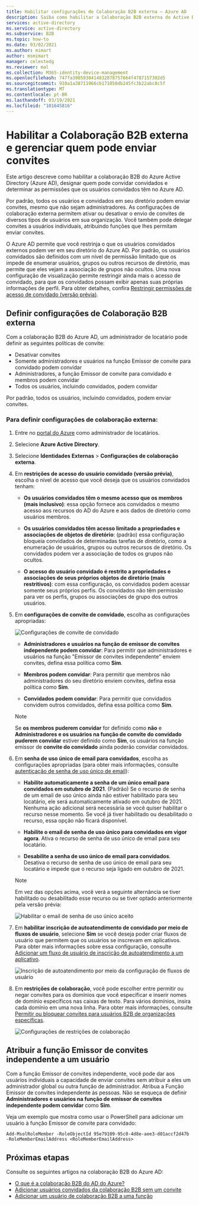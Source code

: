 ```yaml
---
title: Habilitar configurações de Colaboração B2B externa – Azure AD
description: Saiba como habilitar a Colaboração B2B externa do Active Directory e gerenciar quem pode enviar convites para usuários convidados. Use a função Emissor de convites independente para delegar convites.
services: active-directory
ms.service: active-directory
ms.subservice: B2B
ms.topic: how-to
ms.date: 03/02/2021
ms.author: mimart
author: msmimart
manager: celestedg
ms.reviewer: mal
ms.collection: M365-identity-device-management
ms.openlocfilehash: 747fa3005930414832878757664f4787157302d5
ms.sourcegitcommit: 910a1a38711966cb171050db245fc3b22abc8c5f
ms.translationtype: MT
ms.contentlocale: pt-BR
ms.lasthandoff: 03/19/2021
ms.locfileid: "101645816"
---
```

# <a name="enable-b2b-external-collaboration-and-manage-who-can-invite-guests"></a>Habilitar a Colaboração B2B externa e gerenciar quem pode enviar convites

Este artigo descreve como habilitar a colaboração B2B do Azure Active Directory (Azure AD), designar quem pode convidar convidados e determinar as permissões que os usuários convidados têm no Azure AD. 

Por padrão, todos os usuários e convidados em seu diretório podem enviar convites, mesmo que não sejam administradores. As configurações de colaboração externa permitem ativar ou desativar o envio de convites de diversos tipos de usuários em sua organização. Você também pode delegar convites a usuários individuais, atribuindo funções que lhes permitam enviar convites.

O Azure AD permite que você restrinja o que os usuários convidados externos podem ver em seu diretório do Azure AD. Por padrão, os usuários convidados são definidos com um nível de permissão limitado que os impede de enumerar usuários, grupos ou outros recursos de diretório, mas permite que eles vejam a associação de grupos não ocultos. Uma nova configuração de visualização permite restringir ainda mais o acesso de convidado, para que os convidados possam exibir apenas suas próprias informações de perfil. Para obter detalhes, confira [Restringir permissões de acesso de convidado (versão prévia)](../enterprise-users/users-restrict-guest-permissions.md).

## <a name="configure-b2b-external-collaboration-settings"></a>Definir configurações de Colaboração B2B externa

Com a colaboração B2B do Azure AD, um administrador de locatário pode definir as seguintes políticas de convite:

- Desativar convites
- Somente administradores e usuários na função Emissor de convite para convidado podem convidar
- Administradores, a função Emissor de convite para convidado e membros podem convidar
- Todos os usuários, incluindo convidados, podem convidar

Por padrão, todos os usuários, incluindo convidados, podem enviar convites.

### <a name="to-configure-external-collaboration-settings"></a>Para definir configurações de colaboração externa:

1. Entre no [portal do Azure](https://portal.azure.com) como administrador de locatários.
2. Selecione **Azure Active Directory**.
3. Selecione **Identidades Externas** > **Configurações de colaboração externa**.

4. Em **restrições de acesso do usuário convidado (versão prévia)**, escolha o nível de acesso que você deseja que os usuários convidados tenham:
  
   - **Os usuários convidados têm o mesmo acesso que os membros (mais inclusivo)**: essa opção fornece aos convidados o mesmo acesso aos recursos do AD do Azure e aos dados de diretório como usuários membros.

   - **Os usuários convidados têm acesso limitado a propriedades e associações de objetos de diretório**: (padrão) essa configuração bloqueia convidados de determinadas tarefas de diretório, como a enumeração de usuários, grupos ou outros recursos de diretório. Os convidados podem ver a associação de todos os grupos não ocultos.

   - **O acesso do usuário convidado é restrito a propriedades e associações de seus próprios objetos de diretório (mais restritivos)**: com essa configuração, os convidados podem acessar somente seus próprios perfis. Os convidados não têm permissão para ver os perfis, grupos ou associações de grupo dos outros usuários.


5. Em **configurações de convite de convidado**, escolha as configurações apropriadas:

    ![Configurações de convite de convidado](./media/delegate-invitations/guest-invite-settings.png)

   - **Administradores e usuários na função de emissor de convites independente podem convidar**: Para permitir que administradores e usuários na função "Emissor de convites independente" enviem convites, defina essa política como **Sim**.

   - **Membros podem convidar**: Para permitir que membros não administradores do seu diretório enviem convites, defina essa política como **Sim**.

   - **Convidados podem convidar**: Para permitir que convidados convidem outros convidados, defina essa política como **Sim**.

   > [!NOTE]
   > Se **os membros puderem convidar** for definido como **não** e **Administradores e os usuários na função de convite do convidado puderem convidar** estiver definido como **Sim**, os usuários na função emissor de **convite do convidado** ainda poderão convidar convidados.

6. Em **senha de uso único de email para convidados**, escolha as configurações apropriadas (para obter mais informações, consulte [autenticação de senha de uso único de email](one-time-passcode.md)):

   - **Habilite automaticamente a senha de um único email para convidados em outubro de 2021**. (Padrão) Se o recurso de senha de um email de uso único ainda não estiver habilitado para seu locatário, ele será automaticamente ativado em outubro de 2021. Nenhuma ação adicional será necessária se você quiser habilitar o recurso nesse momento. Se você já tiver habilitado ou desabilitado o recurso, essa opção não ficará disponível.

   - **Habilite o email de senha de uso único para convidados em vigor agora**. Ativa o recurso de senha de uso único de email para seu locatário.

   - **Desabilite a senha de uso único de email para convidados**. Desativa o recurso de senha de uso único de email para seu locatário e impede que o recurso seja ligado em outubro de 2021.

   > [!NOTE]
   > Em vez das opções acima, você verá a seguinte alternância se tiver habilitado ou desabilitado esse recurso ou se tiver optado anteriormente pela versão prévia:
   >
   >![Habilitar o email de senha de uso único aceito](media/delegate-invitations/enable-email-otp-opted-in.png)

7. Em **habilitar inscrição de autoatendimento de convidado por meio de fluxos de usuário**, selecione **Sim** se você deseja poder criar fluxos de usuário que permitem que os usuários se inscrevam em aplicativos. Para obter mais informações sobre essa configuração, consulte [Adicionar um fluxo de usuário de inscrição de autoatendimento a um aplicativo](self-service-sign-up-user-flow.md).

    ![Inscrição de autoatendimento por meio da configuração de fluxos de usuário](./media/delegate-invitations/self-service-sign-up-setting.png)

7. Em **restrições de colaboração**, você pode escolher entre permitir ou negar convites para os domínios que você especificar e inserir nomes de domínio específicos nas caixas de texto. Para vários domínios, insira cada domínio em uma nova linha. Para obter mais informações, consulte [Permitir ou bloquear convites para usuários B2B de organizações específicas](allow-deny-list.md).

    ![Configurações de restrições de colaboração](./media/delegate-invitations/collaboration-restrictions.png)
## <a name="assign-the-guest-inviter-role-to-a-user"></a>Atribuir a função Emissor de convites independente a um usuário

Com a função Emissor de convites independente, você pode dar aos usuários individuais a capacidade de enviar convites sem atribuir a eles um administrador global ou outra função de administrador. Atribua a Função Emissor de convites independente às pessoas. Não se esqueça de definir **Administradores e usuários na função de emissor de convites independente podem convidar** como **Sim**.

Veja um exemplo que mostra como usar o PowerShell para adicionar um usuário à função Emissor de convite para convidado:

```
Add-MsolRoleMember -RoleObjectId 95e79109-95c0-4d8e-aee3-d01accf2d47b -RoleMemberEmailAddress <RoleMemberEmailAddress>
```

## <a name="next-steps"></a>Próximas etapas

Consulte os seguintes artigos na colaboração B2B do Azure AD:

- [O que é a colaboração B2B do AD do Azure?](what-is-b2b.md)
- [Adicionar usuários convidados da colaboração B2B sem um convite](add-user-without-invite.md)
- [Adicionar um usuário de colaboração B2B a uma função](add-guest-to-role.md)

